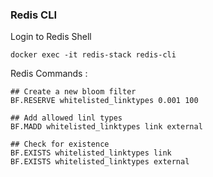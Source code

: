 ### Redis CLI

Login to Redis Shell

```shell
docker exec -it redis-stack redis-cli
```

Redis Commands :

```shell
## Create a new bloom filter
BF.RESERVE whitelisted_linktypes 0.001 100

## Add allowed linl types
BF.MADD whitelisted_linktypes link external

## Check for existence
BF.EXISTS whitelisted_linktypes link
BF.EXISTS whitelisted_linktypes external
```
